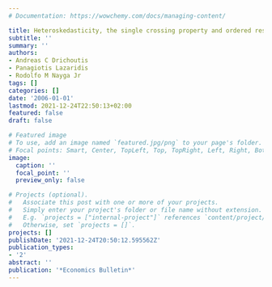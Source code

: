 ```yaml
---
# Documentation: https://wowchemy.com/docs/managing-content/

title: Heteroskedasticity, the single crossing property and ordered response models
subtitle: ''
summary: ''
authors:
- Andreas C Drichoutis
- Panagiotis Lazaridis
- Rodolfo M Nayga Jr
tags: []
categories: []
date: '2006-01-01'
lastmod: 2021-12-24T22:50:13+02:00
featured: false
draft: false

# Featured image
# To use, add an image named `featured.jpg/png` to your page's folder.
# Focal points: Smart, Center, TopLeft, Top, TopRight, Left, Right, BottomLeft, Bottom, BottomRight.
image:
  caption: ''
  focal_point: ''
  preview_only: false

# Projects (optional).
#   Associate this post with one or more of your projects.
#   Simply enter your project's folder or file name without extension.
#   E.g. `projects = ["internal-project"]` references `content/project/deep-learning/index.md`.
#   Otherwise, set `projects = []`.
projects: []
publishDate: '2021-12-24T20:50:12.595562Z'
publication_types:
- '2'
abstract: ''
publication: '*Economics Bulletin*'
---
```

